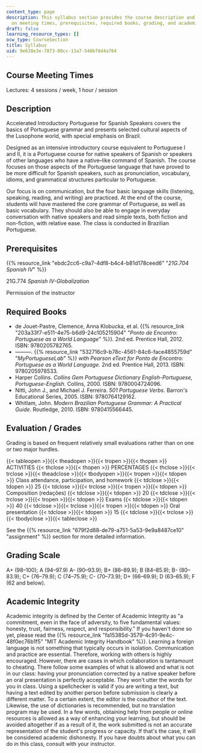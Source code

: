 ```yaml
---
content_type: page
description: This syllabus section provides the course description and information
  on meeting times, prerequisites, required books, grading, and academic integrity.
draft: false
learning_resource_types: []
ocw_type: CourseSection
title: Syllabus
uid: 9e638e3e-7873-00cc-13a7-546bf8d4a764
---
```

## Course Meeting Times

Lectures: 4 sessions / week, 1 hour / session

## Description

Accelerated Introductory Portuguese for Spanish Speakers covers the basics of Portuguese grammar and presents selected cultural aspects of the Lusophone world, with special emphasis on Brazil.

Designed as an intensive introductory course equivalent to Portuguese I and II, it is a Portuguese course for native speakers of Spanish or speakers of other languages who have a native–like command of Spanish. The course focuses on those aspects of the Portuguese language that have proved to be more difficult for Spanish speakers, such as pronunciation, vocabulary, idioms, and grammatical structures particular to Portuguese.

Our focus is on communication, but the four basic language skills (listening, speaking, reading, and writing) are practiced. At the end of the course, students will have mastered the core grammar of Portuguese, as well as basic vocabulary. They should also be able to engage in everyday conversation with native speakers and read simple texts, both fiction and non-fiction, with relative ease. The class is conducted in Brazilian Portuguese.

## Prerequisites

{{% resource_link "ebdc2cc6-c9a7-4df8-b4c4-b81d178ceed6" "*21G.704 Spanish IV*" %}}

21G.774 *Spanish IV-Globalization*

Permission of the instructor

## Required Books

- de Jouet-Pastre, Clemence, Anna Klobucka, et al. {{% resource_link "203a33f7-e511-4e75-b6d9-24c105215904" "*Ponto de Encontro: Portuguese as a World Language*" %}}*.* 2nd ed. Prentice Hall, 2012. ISBN: 9780205782765.
- ———. {{% resource_link "532716c9-b78c-4561-84c6-face4855759d" "*MyPortugueseLab*" %}} *with Pearson eText for Ponto de Encontro: Portuguese as a World Language.* 2nd ed. Prentice Hall, 2013. ISBN: 9780205978533.
- Harper Collins. *Collins Gem Portuguese Dictionary English-Portuguese, Portuguese-English*. Collins, 2000. ISBN: 9780004724096.
- Nitti, John J., and Michael J. Ferreira. *501 Portuguese Verbs*. Barron's Educational Series, 2005. ISBN: 9780764129162.
- Whitlam, John. *Modern Brazilian Portuguese Grammar: A Practical Guide*. Routledge, 2010. ISBN: 9780415566445.

## Evaluation / Grades

Grading is based on frequent relatively small evaluations rather than on one or two major hurdles.

{{< tableopen >}}{{< theadopen >}}{{< tropen >}}{{< thopen >}}
ACTIVITIES
{{< thclose >}}{{< thopen >}}
PERCENTAGES
{{< thclose >}}{{< trclose >}}{{< theadclose >}}{{< tbodyopen >}}{{< tropen >}}{{< tdopen >}}
Class attendance, participation, and homework
{{< tdclose >}}{{< tdopen >}}
25
{{< tdclose >}}{{< trclose >}}{{< tropen >}}{{< tdopen >}}
Composition (redações)
{{< tdclose >}}{{< tdopen >}}
20
{{< tdclose >}}{{< trclose >}}{{< tropen >}}{{< tdopen >}}
Exams
{{< tdclose >}}{{< tdopen >}}
40
{{< tdclose >}}{{< trclose >}}{{< tropen >}}{{< tdopen >}}
Oral presentation
{{< tdclose >}}{{< tdopen >}}
15
{{< tdclose >}}{{< trclose >}}{{< tbodyclose >}}{{< tableclose >}}

See the {{% resource_link "679f2d88-de79-a751-5a53-9e9a8487ce10" "assignment" %}} section for more detailed information.

## Grading Scale

A+ (98–100); A (94–97.9) A- (90–93.9); B+ (86–89.9); B (84–85.9); B- (80–83.9); C+ (76–79.9); C (74–75.9); C- (70–73.9); D+ (66–69.9); D (63–65.9); F (62 and below).

## Academic Integrity

Academic integrity is defined by the Center of Academic Integrity as "a commitment, even in the face of adversity, to five fundamental values: honesty, trust, fairness, respect, and responsibility." If you haven't done so yet, please read the {{% resource_link "fa15385d-3579-4c91-9e4c-48f0ec76b1f5" "MIT Academic Integrity Handbook" %}}. Learning a foreign language is not something that typically occurs in isolation. Communication and practice are essential. Therefore, working with others is highly encouraged. However, there are cases in which collaboration is tantamount to cheating. There follow some examples of what is allowed and what is not in our class: having your pronunciation corrected by a native speaker before an oral presentation is perfectly acceptable. They won't utter the words for you in class. Using a spellchecker is valid if you are writing a text, but having a text edited by another person before submission is clearly a different matter. To a certain extent, the editor is the coauthor of the text. Likewise, the use of dictionaries is recommended, but no translation program may be used. In a few words, obtaining help from people or online resources is allowed as a way of enhancing your learning, but should be avoided altogether if as a result of it, the work submitted is not an accurate representation of the student's progress or capacity. If that's the case, it will be considered academic dishonesty. If you have doubts about what you can do in this class, consult with your instructor.